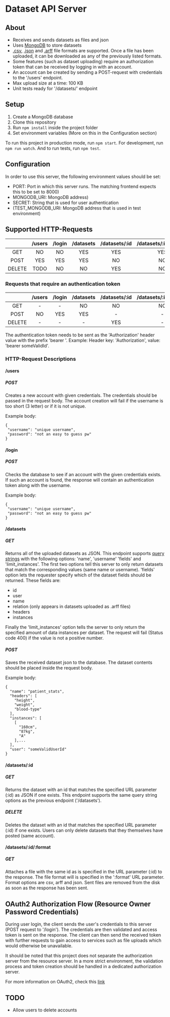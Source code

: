 # Dataset API Server

## About

 * Receives and sends datasets as files and json
 * Uses [MongoDB](https://www.mongodb.com/) to store datasets
 * [.csv](https://en.wikipedia.org/wiki/Comma-separated_values), [.json](https://en.wikipedia.org/wiki/JSON) and [.arff](https://www.cs.waikato.ac.nz/~ml/weka/arff.html) file formats are supported. Once a file has been uploaded, it can be downloaded as any of the previously listed formats.
 * Some features (such as dataset uploading) require an authorization token that can be received by logging in with an account.
 * An account can be created by sending a POST-request with credentials to the '/users' endpoint.
 * Max upload size at a time: 100 KB
 * Unit tests ready for '/datasets/' endpoint


## Setup

 1. Create a MongoDB database
 2. Clone this repository
 3. Run `npm install` inside the project folder
 4. Set environment variables (More on this in the Configuration section) 

 To run this project in production mode, run `npm start`. For development, run `npm run watch`. And to run tests, run `npm test`.


## Configuration

 In order to use this server, the following environment values should be set:
 * PORT: Port in which this server runs. The matching frontend expects this to be set to 8000)
 * MONGODB_URI: MongoDB address)
 * SECRET: String that is used for user authentication
 * (TEST_MONGODB_URI: MongoDB address that is used in test environment)


## Supported HTTP-Requests

 |        | /users | /login | /datasets | /datasets/:id | /datasets/:id/:format |
 |:------:|:------:|:------:|:---------:|:-------------:|:---------------------:|
 | GET    | NO     | NO     | YES       | YES           | YES                   |
 | POST   | YES    | YES    | YES       | NO            | NO                    |
 | DELETE | TODO   | NO     | NO        | YES           | NO                    |

 ### Requests that require an authentication token

 |        | /users | /login | /datasets | /datasets/:id | /datasets/:id/:format |
 |:------:|:------:|:------:|:---------:|:-------------:|:---------------------:|
 | GET    | -      | -      | NO        | NO            | NO                    |
 | POST   | NO     | YES    | YES       | -             | -                     |
 | DELETE | -      | -      | -         | YES           | -                     |

 The authentication token needs to be sent as the 'Authorization' header value with the prefix 'bearer '. Example: Header key: 'Authorization', value: 'bearer someValidId'.

 ### HTTP-Request Descriptions
  
  #### /users

   ##### POST 
   
   Creates a new account with given credentials. The credentials should be passed in the request body. The account creation will fail if the username is too short (3 letter) or if it is not unique.

   Example body:
   ```
   {
    "username": "unique username",
    "password": "not an easy to guess pw"
   }
   ```

  #### /login

   ##### POST  
    
   Checks the database to see if an account with the given credentials exists. If such an account is found, the response will contain an authentication token along with the username.

   Example body:
   ```
   {
    "username": "unique username",
    "password": "not an easy to guess pw"
   }
   ```

  #### /datasets

   ##### GET

   Returns all of the uploaded datasets as JSON. This endpoint supports [query strings](https://en.wikipedia.org/wiki/Query_string) with the following options: 'name', 'username' 'fields' and 'limit_instances'. The first two options tell this server to only return datasets that match the corresponding values (same name or username). 'fields' option lets the requester specify which of the dataset fields should be returned. These fields are:

   * id
   * user
   * name
   * relation (only appears in datasets uploaded as .arff files)
   * headers
   * instances

   Finally the 'limit_instances' option tells the server to only return the specified amount of data instances per dataset. The request will fail (Status code 400) if the value is not a positive number.

   ##### POST

   Saves the received dataset json to the database. The dataset contents should be placed inside the request body.

   Example body:
   ```
   {
     "name": "patient_stats",
     "headers": [
       "height",
       "weight",
       "blood-type"
     ],
     "instances": [
       [
         "160cm",
         "87kg",
         "A"
       ],...
     ],
     "user": "someValidUserId"
   }
   ```

  #### /datasets/:id

   ##### GET

   Returns the dataset with an id that matches the specified URL parameter (:id) as JSON if one exists. This endpoint supports the same query string options as the previous endpoint ('/datasets').

   ##### DELETE

   Deletes the dataset with an id that matches the specified URL parameter (:id) if one exists. Users can only delete datasets that they themselves have posted (same account).

  #### /datasets/:id/:format

   ##### GET

   Attaches a file with the same id as is specified in the URL parameter (:id) to the response. The file format will is specified in the ':format' URL parameter. Format options are csv, arff and json. Sent files are removed from the disk as soon as the response has been sent.


## OAuth2 Authorization Flow (Resource Owner Password Credentials)

 During user login, the client sends the user's credentials to this server (POST request to '/login'). The credentials are then validated and access token is sent on the response. The client can then send the received token with further requests to gain access to services such as file uploads which would otherwise be unavailable.

 It should be noted that this project does not separate the authorization server from the resource server. In a more strict environment, the validation process and token creation should be handled in a dedicated authorization server.

 For more information on OAuth2, check this [link](https://oauth.net/2/)


## TODO 

 * Allow users to delete accounts